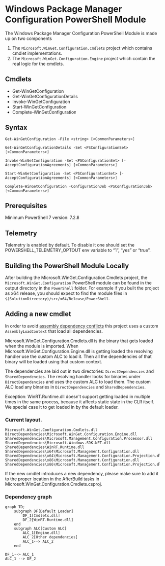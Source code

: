 # Windows Package Manager Configuration PowerShell Module

The Windows Package Manager Configuration PowerShell Module is made up on two components

1. The `Microsoft.WinGet.Configuration.Cmdlets` project which contains cmdlet implementations.
2. The `Microsoft.WinGet.Configuration.Engine` project which contain the real logic for the cmdlets.

## Cmdlets
- Get-WinGetConfiguration
- Get-WinGetConfigurationDetails
- Invoke-WinGetConfiguration
- Start-WinGetConfiguration
- Complete-WinGetConfiguration

## Syntax 
```
Get-WinGetConfiguration -File <string> [<CommonParameters>]

Get-WinGetConfigurationDetails -Set <PSConfigurationSet> [<CommonParameters>]

Invoke-WinGetConfiguration -Set <PSConfigurationSet> [-AcceptConfigurationAgreements] [<CommonParameters>]

Start-WinGetConfiguration -Set <PSConfigurationSet> [-AcceptConfigurationAgreements] [<CommonParameters>]

Complete-WinGetConfiguration -ConfigurationJob <PSConfigurationJob> [<CommonParameters>]
```

## Prerequisites

Minimum PowerShell 7 version: 7.2.8

## Telemetry
Telemetry is enabled by default. To disable it one should set the POWERSHELL_TELEMETRY_OPTOUT env variable to “1”, “yes” or “true”.

## Building the PowerShell Module Locally
After building the Microsoft.WinGet.Configuration.Cmdlets project, the `Microsoft.WinGet.Configuration` PowerShell module can be found in the output directory in the `PowerShell` folder. For example if you built the project as x64 release, you should expect to find the module files in `$(SolutionDirectory)/src/x64/Release/PowerShell`.


## Adding a new cmdlet
In order to avoid [assembly dependency conflicts](https://learn.microsoft.com/en-us/powershell/scripting/dev-cross-plat/resolving-dependency-conflicts?view=powershell-7.3) this project uses a custom `AssemblyLoadContext` that load all dependencies.

Microsoft.WinGet.Configuration.Cmdlets.dll is the binary that gets loaded when the module is imported. When Microsoft.WinGet.Configuration.Engine.dll is getting loaded the resolving handler use the custom ALC to load it. Then all the dependencies of that binary will be loaded using that custom context.

The dependencies are laid out in two directories: `DirectDependencies` and `SharedDependencies`. The resolving handler looks for binaries under `DirectDependencies` and uses the custom ALC to load them. The custom ALC load any binaries in `DirectDependencies` and `SharedDependencies`.

Exception: WinRT.Runtime.dll doesn't support getting loaded in multiple times in the same process, because it affects static state in the CLR itself. We special case it to get loaded in by the default loader.

### Current layout.
```
Microsoft.WinGet.Configuration.Cmdlets.dll
DirectDependencies\Microsoft.WinGet.Configuration.Engine.dll
SharedDependencies\Microsoft.Management.Configuration.Processor.dll
SharedDependencies\Microsoft.Windows.SDK.NET.dll
SharedDependencies\WinRT.Runtime.dll
SharedDependencies\x64\Microsoft.Management.Configuration.dll
SharedDependencies\x64\Microsoft.Management.Configuration.Projection.dll
SharedDependencies\x86\Microsoft.Management.Configuration.dll
SharedDependencies\x86\Microsoft.Management.Configuration.Projection.dll
```
If the new cmdlet introduces a new dependency, please make sure to add it to the proper location in the AfterBuild tasks in Microsoft.WinGet.Configuration.Cmdlets.csproj.

### Dependency graph
```mermaid
graph TD;
    subgraph DF[Default Loader]
        DF_1[Cmdlets.dll]
        DF_2[WinRT.Runtime.dll]
    end
    subgraph ALC[Custom ALC]
        ALC_1[Engine.dll]
        ALC_2[Other dependencies]
        ALC_1--> ALC_2
    end

DF_1--> ALC_1
ALC_1 --> DF_2
```
